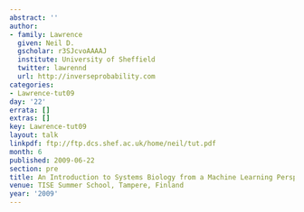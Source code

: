 ```yaml
---
abstract: ''
author:
- family: Lawrence
  given: Neil D.
  gscholar: r3SJcvoAAAAJ
  institute: University of Sheffield
  twitter: lawrennd
  url: http://inverseprobability.com
categories:
- Lawrence-tut09
day: '22'
errata: []
extras: []
key: Lawrence-tut09
layout: talk
linkpdf: ftp://ftp.dcs.shef.ac.uk/home/neil/tut.pdf
month: 6
published: 2009-06-22
section: pre
title: An Introduction to Systems Biology from a Machine Learning Perspective
venue: TISE Summer School, Tampere, Finland
year: '2009'
---
```

